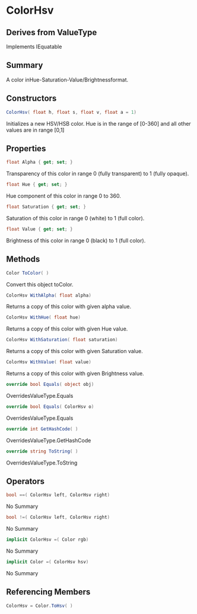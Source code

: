 # ColorHsv

## Derives from ValueType
Implements IEquatable<ColorHsv>

## Summary

A color inHue-Saturation-Value/Brightnessformat.
## Constructors

```c#
ColorHsv( float h, float s, float v, float a = 1) 
```
Initializes a new HSV/HSB color. Hue is in the range of [0-360] and all other values are in range [0,1]
## Properties

```c#
float Alpha { get; set; } 
```
Transparency of this color in range 0 (fully transparent) to 1 (fully opaque).
```c#
float Hue { get; set; } 
```
Hue component of this color in range 0 to 360.
```c#
float Saturation { get; set; } 
```
Saturation of this color in range 0 (white) to 1 (full color).
```c#
float Value { get; set; } 
```
Brightness of this color in range 0 (black) to 1 (full color).
## Methods

```c#
Color ToColor( ) 
```
Convert this object toColor.
```c#
ColorHsv WithAlpha( float alpha) 
```
Returns a copy of this color with given alpha value.
```c#
ColorHsv WithHue( float hue) 
```
Returns a copy of this color with given Hue value.
```c#
ColorHsv WithSaturation( float saturation) 
```
Returns a copy of this color with given Saturation value.
```c#
ColorHsv WithValue( float value) 
```
Returns a copy of this color with given Brightness value.
```c#
override bool Equals( object obj) 
```
OverridesValueType.Equals
```c#
override bool Equals( ColorHsv o) 
```
OverridesValueType.Equals
```c#
override int GetHashCode( ) 
```
OverridesValueType.GetHashCode
```c#
override string ToString( ) 
```
OverridesValueType.ToString
## Operators

```c#
bool ==( ColorHsv left, ColorHsv right) 
```
No Summary
```c#
bool !=( ColorHsv left, ColorHsv right) 
```
No Summary
```c#
implicit ColorHsv =( Color rgb) 
```
No Summary
```c#
implicit Color =( ColorHsv hsv) 
```
No Summary
## Referencing Members

```c#
ColorHsv = Color.ToHsv( ) 
```
